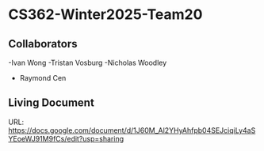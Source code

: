 # CS362-Winter2025-Team20

## Collaborators
-Ivan Wong
-Tristan Vosburg
-Nicholas Woodley
- Raymond Cen

## Living Document
URL: https://docs.google.com/document/d/1J60M_Al2YHyAhfpb04SEJciqiLy4aSYEoeWJ91M9fCs/edit?usp=sharing

